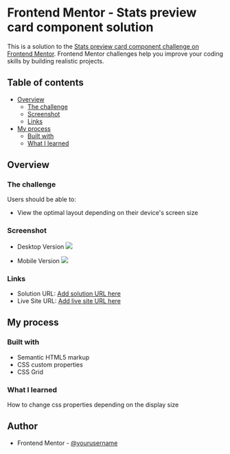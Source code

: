 # Frontend Mentor - Stats preview card component solution

This is a solution to the [Stats preview card component challenge on Frontend Mentor](https://www.frontendmentor.io/challenges/stats-preview-card-component-8JqbgoU62). Frontend Mentor challenges help you improve your coding skills by building realistic projects. 

## Table of contents

- [Overview](#overview)
  - [The challenge](#the-challenge)
  - [Screenshot](#screenshot)
  - [Links](#links)
- [My process](#my-process)
  - [Built with](#built-with)
  - [What I learned](#what-i-learned)

## Overview

### The challenge

Users should be able to:

- View the optimal layout depending on their device's screen size

### Screenshot

- Desktop Version
![](./desktop-solution.png)

- Mobile Version
![](./mobile-solution.png)

### Links

- Solution URL: [Add solution URL here](https://github.com/GuillermoOM/STATS-PREVIEW-CARD-GOM)
- Live Site URL: [Add live site URL here](https://guillermoom.github.io/STATS-PREVIEW-CARD-GOM/)

## My process

### Built with

- Semantic HTML5 markup
- CSS custom properties
- CSS Grid

### What I learned

How to change css properties depending on the display size

## Author

- Frontend Mentor - [@yourusername](https://www.frontendmentor.io/profile/GuillermoOM)

